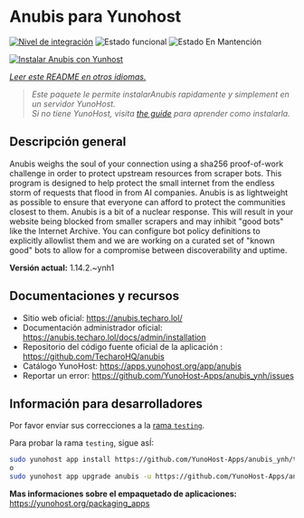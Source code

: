 <!--
Este archivo README esta generado automaticamente<https://github.com/YunoHost/apps/tree/master/tools/readme_generator>
No se debe editar a mano.
-->

# Anubis para Yunohost

[![Nivel de integración](https://apps.yunohost.org/badge/integration/anubis)](https://ci-apps.yunohost.org/ci/apps/anubis/)
![Estado funcional](https://apps.yunohost.org/badge/state/anubis)
![Estado En Mantención](https://apps.yunohost.org/badge/maintained/anubis)

[![Instalar Anubis con Yunhost](https://install-app.yunohost.org/install-with-yunohost.svg)](https://install-app.yunohost.org/?app=anubis)

*[Leer este README en otros idiomas.](./ALL_README.md)*

> *Este paquete le permite instalarAnubis rapidamente y simplement en un servidor YunoHost.*  
> *Si no tiene YunoHost, visita [the guide](https://yunohost.org/install) para aprender como instalarla.*

## Descripción general

Anubis weighs the soul of your connection using a sha256 proof-of-work challenge in order to protect upstream resources from scraper bots.
This program is designed to help protect the small internet from the endless storm of requests that flood in from AI companies. Anubis is as lightweight as possible to ensure that everyone can afford to protect the communities closest to them.
Anubis is a bit of a nuclear response. This will result in your website being blocked from smaller scrapers and may inhibit "good bots" like the Internet Archive. You can configure bot policy definitions to explicitly allowlist them and we are working on a curated set of "known good" bots to allow for a compromise between discoverability and uptime.


**Versión actual:** 1.14.2.~ynh1
## Documentaciones y recursos

- Sitio web oficial: <https://anubis.techaro.lol/>
- Documentación administrador oficial: <https://anubis.techaro.lol/docs/admin/installation>
- Repositorio del código fuente oficial de la aplicación : <https://github.com/TecharoHQ/anubis>
- Catálogo YunoHost: <https://apps.yunohost.org/app/anubis>
- Reportar un error: <https://github.com/YunoHost-Apps/anubis_ynh/issues>

## Información para desarrolladores

Por favor enviar sus correcciones a la [rama `testing`](https://github.com/YunoHost-Apps/anubis_ynh/tree/testing).

Para probar la rama `testing`, sigue asÍ:

```bash
sudo yunohost app install https://github.com/YunoHost-Apps/anubis_ynh/tree/testing --debug
o
sudo yunohost app upgrade anubis -u https://github.com/YunoHost-Apps/anubis_ynh/tree/testing --debug
```

**Mas informaciones sobre el empaquetado de aplicaciones:** <https://yunohost.org/packaging_apps>
